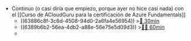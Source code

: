 - Continuo (o casi diría que empiezo, porque ayer no hice casi nada) con el [[Curso de ACloudGuru para la certificación de Azure Fundamentals]]
	- ((63886c8f-3c6d-4508-94d0-2a6fa4e56954)) >[🍅 30min](#agenda-pomo://?t=f-1669969856940-1800)
	- ((6389b6b2-56ea-4db2-a88e-56e75e5d09d3)) >[🍅🍅 60min](#agenda-pomo://?t=f-1669979008477-1800%2Cf-1669982011417-1800)
	-